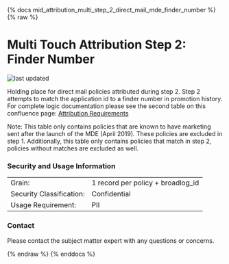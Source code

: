 {% docs mid_attribution_multi_step_2_direct_mail_mde_finder_number %}
{% raw %}

# Multi Touch Attribution Step 2: Finder Number

![last updated](assets/update_badges/mid_attribution_direct_mail_step_1a_mde_finder_number.svg)

Holding place for direct mail policies attributed during step 2. Step
2 attempts to match the application id to a finder number in promotion
history. For complete logic documentation please see the second table on
this confluence page: 
[Attribution Requirements](https://aaalife-data.atlassian.net/wiki/spaces/2PA/pages/11282644993/2022+V3+Multi-Touch+Attribution+Requirements)

Note: This table only contains policies that are known to have marketing 
sent after the launch of the MDE (April 2019). These policies are excluded
in step 1. Additionally, this table only contains policies that match in step 2, 
policies without matches are excluded as well.

### Security and Usage Information
|     |     |
| --- | --- |
| Grain:                   | 1 record per policy + broadlog_id|
| Security Classification: | Confidential |
| Usage Requirement:       | PII |

### Contact
Please contact the subject matter expert with any questions or concerns.

{% endraw %}
{% enddocs %}